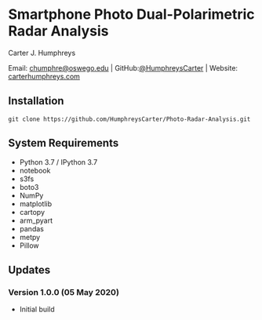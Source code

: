 # Smartphone Photo Dual-Polarimetric Radar Analysis 
Carter J. Humphreys

Email: [chumphre@oswego.edu](mailto:chumphre@oswego.edu) | GitHub:[@HumphreysCarter](https://github.com/HumphreysCarter) | Website: [carterhumphreys.com](http://carterhumphreys.com/)

## Installation
```
git clone https://github.com/HumphreysCarter/Photo-Radar-Analysis.git
```

## System Requirements
* Python 3.7 / IPython 3.7
* notebook
* s3fs
* boto3
* NumPy
* matplotlib
* cartopy
* arm_pyart
* pandas
* metpy
* Pillow

## Updates
### Version 1.0.0 (05 May 2020)
* Initial build
